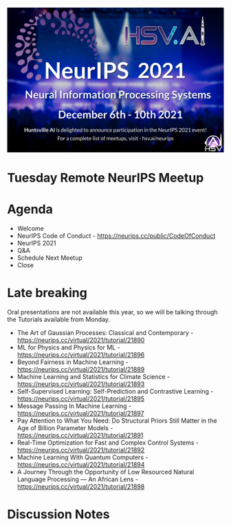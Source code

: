 ![HSV-AI Logo](https://github.com/HSV-AI/presentations/blob/master/2021/NeurIPS_2021.jpg?raw=true)

# Tuesday Remote NeurIPS Meetup


# Agenda

- Welcome
- NeurIPS Code of Conduct - https://neurips.cc/public/CodeOfConduct
- NeurIPS 2021
- Q&A
- Schedule Next Meetup
- Close

# Late breaking

Oral presentations are not available this year, so we will be talking through the Tutorials available from Monday.

* The Art of Gaussian Processes: Classical and Contemporary -
https://neurips.cc/virtual/2021/tutorial/21890
* ML for Physics and Physics for ML - https://neurips.cc/virtual/2021/tutorial/21896
* Beyond Fairness in Machine Learning - https://neurips.cc/virtual/2021/tutorial/21889
* Machine Learning and Statistics for Climate Science - https://neurips.cc/virtual/2021/tutorial/21893
* Self-Supervised Learning: Self-Prediction and Contrastive Learning - https://neurips.cc/virtual/2021/tutorial/21895
* Message Passing In Machine Learning - https://neurips.cc/virtual/2021/tutorial/21897
* Pay Attention to What You Need: Do Structural Priors Still Matter in the Age of Billion Parameter Models - https://neurips.cc/virtual/2021/tutorial/21891
* Real-Time Optimization for Fast and Complex Control Systems - https://neurips.cc/virtual/2021/tutorial/21892
* Machine Learning With Quantum Computers - https://neurips.cc/virtual/2021/tutorial/21894
* A Journey Through the Opportunity of Low Resourced Natural Language Processing — An African Lens - https://neurips.cc/virtual/2021/tutorial/21898


# Discussion Notes

